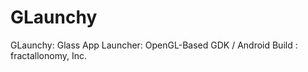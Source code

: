 GLaunchy
========

GLaunchy: Glass App Launcher: OpenGL-Based GDK / Android Build :  fractallonomy, Inc.

